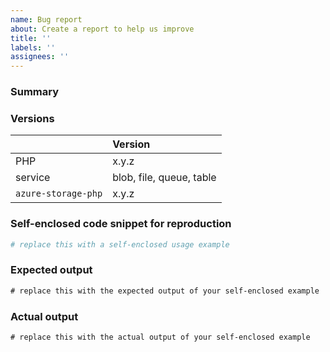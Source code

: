 ```yaml
---
name: Bug report
about: Create a report to help us improve
title: ''
labels: ''
assignees: ''
---
```


### Summary

<!-- Provide a summary here -->

### Versions

<!-- Provide the versions of PHP and `azure-storage-php` on which the issue has been observed -->

|                     | Version |
|:--------------------|:--------|
| PHP                 | x.y.z   |
| service             | blob, file, queue, table        |
| `azure-storage-php` | x.y.z   |

### Self-enclosed code snippet for reproduction

```php
# replace this with a self-enclosed usage example
```

### Expected output

```txt
# replace this with the expected output of your self-enclosed example
```

### Actual output

```txt
# replace this with the actual output of your self-enclosed example
```